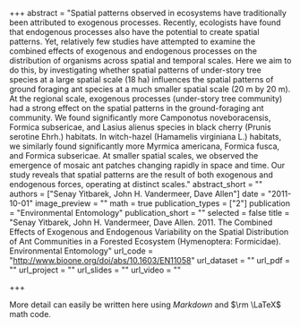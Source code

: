 +++
abstract = "Spatial patterns observed in ecosystems have traditionally been attributed to exogenous processes. Recently, ecologists have found that endogenous processes also have the potential to create spatial patterns. Yet, relatively few studies have attempted to examine the combined effects of exogenous and endogenous processes on the distribution of organisms across spatial and temporal scales. Here we aim to do this, by investigating whether spatial patterns of under-story tree species at a large spatial scale (18 ha) influences the spatial patterns of ground foraging ant species at a much smaller spatial scale (20 m by 20 m). At the regional scale, exogenous processes (under-story tree community) had a strong effect on the spatial patterns in the ground-foraging ant community. We found significantly more Camponotus noveboracensis, Formica subsericae, and Lasius alienus species in black cherry (Prunis serotine Ehrh.) habitats. In witch-hazel (Hamamelis virginiana L.) habitats, we similarly found significantly more Myrmica americana, Formica fusca, and Formica subsericae. At smaller spatial scales, we observed the emergence of mosaic ant patches changing rapidly in space and time. Our study reveals that spatial patterns are the result of both exogenous and endogenous forces, operating at distinct scales."
abstract_short = ""
authors = ["Senay Yitbarek, John H. Vandermeer, Dave Allen"]
date = "2011-10-01"
image_preview = ""
math = true
publication_types = ["2"]
publication = "Environmental Entomology"
publication_short = ""
selected = false
title = "Senay Yitbarek, John H. Vandermeer, Dave Allen. 2011. The Combined Effects of Exogenous and Endogenous Variability on the Spatial Distribution of Ant Communities in a Forested Ecosystem (Hymenoptera: Formicidae). Environmental Entomology"
url_code = "http://www.bioone.org/doi/abs/10.1603/EN11058"
url_dataset = ""
url_pdf = ""
url_project = ""
url_slides = ""
url_video = ""

+++

More detail can easily be written here using *Markdown* and $\rm \LaTeX$ math code.
